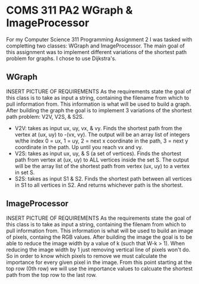 # COMS 311 PA2 WGraph & ImageProcessor
For my Computer Science 311 Programming Assignment 2 I was tasked with completting two classes: WGraph and ImageProcessor. The main goal of this assignment was to implement different variations of the shortest path problem for graphs. I chose to use Dijkstra's.

## WGraph
INSERT PICTURE OF REQUIREMENTS
As the requirements state the goal of this class is to take as input a string, containing the filename from which to pull information from. This information is what will be used to build a graph. After building the graph the goal is to implement 3 variations of the shortest path problem: V2V, V2S, & S2S.
- V2V: takes as input ux, uy, vx, & vy. Finds the shortest path from the vertex at (ux, uy) to -(vx, vy). The output will be an array list of integers w/the index 0 = ux, 1 = uy, 2 = next x coordinate in the path, 3 = next y coordinate in the path. Up until you reach vx and vy.
- V2S: takes as input ux, uy, & S (a set of vertices). Finds the shortest path from vertex at (ux, uy) to ALL vertices inside the set S. The output will be the array list of the shortest path from vertex (ux, uy) to a vertex in set S.
- S2S: takes as input S1 & S2. Finds the shortest path between all vertices in S1 to all vertices in S2. And returns whichever path is the shortest.

## ImageProcessor
INSERT PICTURE OF REQUIREMENTS
As the requirements state the goal of this class is to take as input a string, containing the filenam from which to pull information from. This information is what will be used to build an image of pixels, containg the RGB values. After building the image the goal is to be able to reduce the image width by a value of k (such that W-k > 1). When reducing the image width by 1 just removing vertical line of pixels won't do. So in order to know which pixels to remove we must calculate the importance for every given pixel in the image. From this point starting at the top row (0th row) we will use the importance values to calcuate the shortest path from the top row to the last row.
